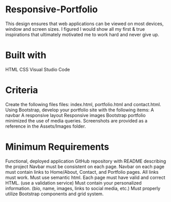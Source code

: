 # Responsive-Portfolio
This design ensures that web applications can be viewed on most devices, window and screen sizes. I figured I would show all my first &amp; true inspirations that ultimately motivated me to work hard and never give up.

# Built with
HTML
CSS
Visual Studio Code

# Criteria
Create the following files files: index.html, portfolio.html and contact.html.
Using Bootstrap, develop your portfolio site with the following items:
A navbar
A responsive layout
Responsive images
Bootstrap portfolio minimized the use of media queries.
Screenshots are provided as a reference in the Assets/Images folder. 

# Minimum Requirements
Functional, deployed application
GitHub repository with README describing the project
Navbar must be consistent on each page.
Navbar on each page must contain links to Home/About, Contact, and Portfolio pages.
All links must work.
Must use semantic html.
Each page must have valid and correct HTML. (use a validation service)
Must contain your personalized information. (bio, name, images, links to social media, etc.)
Must properly utilize Bootstrap components and grid system.
